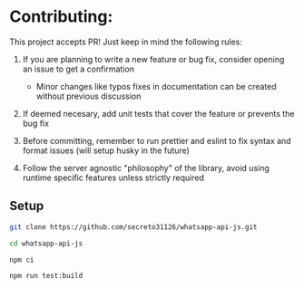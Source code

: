 # Contributing:

This project accepts PR! Just keep in mind the following rules:

1. If you are planning to write a new feature or bug fix,
   consider opening an issue to get a confirmation
    - Minor changes like typos fixes in documentation can be
      created without previous discussion

2. If deemed necesary, add unit tests that cover the feature or prevents the bug fix

3. Before committing, remember to run prettier and eslint to fix
   syntax and format issues (will setup husky in the future)

4. Follow the server agnostic "philosophy" of the library, avoid using runtime specific features unless strictly required

## Setup

```sh
git clone https://github.com/secreto31126/whatsapp-api-js.git
```

```sh
cd whatsapp-api-js
```

```sh
npm ci
```

```sh
npm run test:build
```

